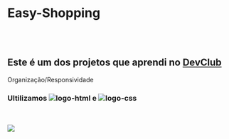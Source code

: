 # Easy-Shopping
<br>
<br>
<h2> Este é um dos projetos que aprendi no <a href="https://rodolfomori.com.br/devclub/">DevClub</a></h2>

<p> Organização/Responsividade </p>
<h3> Ultilizamos <img src="https://img.shields.io/badge/HTML5-E34F26?style=for-the-badge&logo=html5&logoColor=white" alt ="logo-html"> e <img src="https://img.shields.io/badge/CSS3-1572B6?style=for-the-badge&logo=css3&logoColor=white" alt ="logo-css"></h3>
<br>
<br>


<img src="https://github.com/RomulloOliveira/Easy-Shopping/blob/main/Assets/Mockup-pag.jpg?raw=true">
